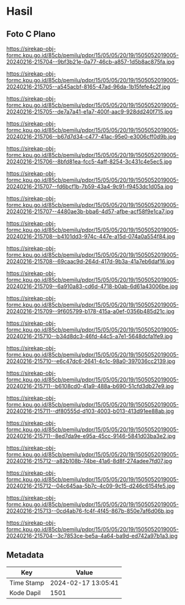 # Hasil

## Foto C Plano

https://sirekap-obj-formc.kpu.go.id/85cb/pemilu/pdpr/15/05/05/20/19/1505052019005-20240216-215704--9bf3b21e-0a77-46cb-a857-1d5b8ac875fa.jpg

https://sirekap-obj-formc.kpu.go.id/85cb/pemilu/pdpr/15/05/05/20/19/1505052019005-20240216-215705--a545acbf-8165-47ad-96da-1b15fefe4c2f.jpg

https://sirekap-obj-formc.kpu.go.id/85cb/pemilu/pdpr/15/05/05/20/19/1505052019005-20240216-215705--de7a7a41-e1a7-400f-aac9-928dd240f715.jpg

https://sirekap-obj-formc.kpu.go.id/85cb/pemilu/pdpr/15/05/05/20/19/1505052019005-20240216-215706--b67d7d34-c477-41ac-95e0-e3006cff0d9b.jpg

https://sirekap-obj-formc.kpu.go.id/85cb/pemilu/pdpr/15/05/05/20/19/1505052019005-20240216-215706--8bfd81ea-fcc5-4aff-8254-3c431c4e5ec5.jpg

https://sirekap-obj-formc.kpu.go.id/85cb/pemilu/pdpr/15/05/05/20/19/1505052019005-20240216-215707--fd6bcf1b-7b59-43a4-9c91-f9453dc1d05a.jpg

https://sirekap-obj-formc.kpu.go.id/85cb/pemilu/pdpr/15/05/05/20/19/1505052019005-20240216-215707--4480ae3b-bba6-4d57-afbe-acf58f9e1ca7.jpg

https://sirekap-obj-formc.kpu.go.id/85cb/pemilu/pdpr/15/05/05/20/19/1505052019005-20240216-215708--b4101dd3-974c-447e-a15d-074a0a554f84.jpg

https://sirekap-obj-formc.kpu.go.id/85cb/pemilu/pdpr/15/05/05/20/19/1505052019005-20240216-215708--69caac9d-264d-417d-9b3a-41a7eb6daf16.jpg

https://sirekap-obj-formc.kpu.go.id/85cb/pemilu/pdpr/15/05/05/20/19/1505052019005-20240216-215709--6a910a83-cd6d-4718-b0ab-6d61a43006be.jpg

https://sirekap-obj-formc.kpu.go.id/85cb/pemilu/pdpr/15/05/05/20/19/1505052019005-20240216-215709--9f605799-b178-415a-a0ef-0356b485d21c.jpg

https://sirekap-obj-formc.kpu.go.id/85cb/pemilu/pdpr/15/05/05/20/19/1505052019005-20240216-215710--b34d8dc3-46fd-44c5-a7e1-5648dcfa1fe9.jpg

https://sirekap-obj-formc.kpu.go.id/85cb/pemilu/pdpr/15/05/05/20/19/1505052019005-20240216-215710--e6c47dc6-2641-4c1c-98a0-397036cc2139.jpg

https://sirekap-obj-formc.kpu.go.id/85cb/pemilu/pdpr/15/05/05/20/19/1505052019005-20240216-215711--b6108cd0-41a9-488a-b690-51cfd3db27e9.jpg

https://sirekap-obj-formc.kpu.go.id/85cb/pemilu/pdpr/15/05/05/20/19/1505052019005-20240216-215711--df80555d-d103-4003-b013-413d91ee88ab.jpg

https://sirekap-obj-formc.kpu.go.id/85cb/pemilu/pdpr/15/05/05/20/19/1505052019005-20240216-215711--8ed7da9e-e95a-45cc-9146-5841d03ba3e2.jpg

https://sirekap-obj-formc.kpu.go.id/85cb/pemilu/pdpr/15/05/05/20/19/1505052019005-20240216-215712--a82b108b-74be-41a6-8d8f-274adee7fd07.jpg

https://sirekap-obj-formc.kpu.go.id/85cb/pemilu/pdpr/15/05/05/20/19/1505052019005-20240216-215712--04c645aa-5b7c-4c09-9c15-d246c6154fe5.jpg

https://sirekap-obj-formc.kpu.go.id/85cb/pemilu/pdpr/15/05/05/20/19/1505052019005-20240216-215713--0cd4ab76-fc4f-4f45-867b-850e7af6d06b.jpg

https://sirekap-obj-formc.kpu.go.id/85cb/pemilu/pdpr/15/05/05/20/19/1505052019005-20240216-215704--3c7853ce-be5a-4a64-ba9d-ed742a97b1a3.jpg


## Metadata

| Key        | Value               |
| ---------- | ------------------- |
| Time Stamp | 2024-02-17 13:05:41 |
| Kode Dapil | 1501                |



